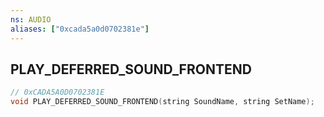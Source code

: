 ```yaml
---
ns: AUDIO
aliases: ["0xcada5a0d0702381e"]
---
```

## PLAY_DEFERRED_SOUND_FRONTEND

```c
// 0xCADA5A0D0702381E
void PLAY_DEFERRED_SOUND_FRONTEND(string SoundName, string SetName);
```
